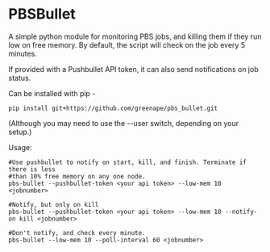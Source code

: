# PBSBullet

A simple python module for monitoring PBS jobs, and killing them if they run low on free memory.
By default, the script will check on the job every 5 minutes.

If provided with a Pushbullet API token, it can also send notifications on job status.

Can be installed with pip -

    pip install git+https://github.com/greenape/pbs_bullet.git

(Although you may need to use the --user switch, depending on your setup.)

Usage:

```
#Use pushbullet to notify on start, kill, and finish. Terminate if there is less
#than 10% free memory on any one node.
pbs-bullet --pushbullet-token <your api token> --low-mem 10 <jobnumber>

#Notify, but only on kill
pbs-bullet --pushbullet-token <your api token> --low-mem 10 --notify-on kill <jobnumber>

#Don't notify, and check every minute.
pbs-bullet --low-mem 10 --poll-interval 60 <jobnumber>
```